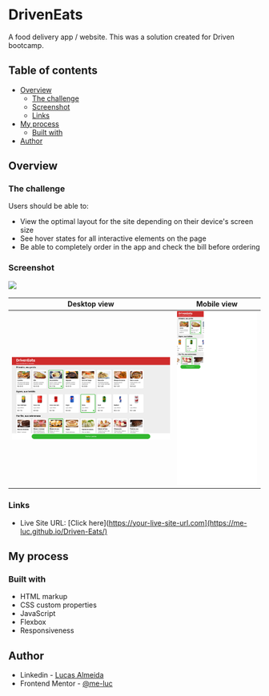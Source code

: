 # DrivenEats

A food delivery app / website. This was a solution created for Driven bootcamp. 

## Table of contents

- [Overview](#overview)
  - [The challenge](#the-challenge)
  - [Screenshot](#screenshot)
  - [Links](#links)
- [My process](#my-process)
  - [Built with](#built-with)
- [Author](#author)

## Overview

### The challenge

Users should be able to:

- View the optimal layout for the site depending on their device's screen size
- See hover states for all interactive elements on the page
- Be able to completely order in the app and check the bill before ordering

### Screenshot

![](./screenshot.jpg)

|          Desktop view          |          Mobile view          |
| :----------------------------: | :---------------------------: |
| ![](./imagens/desktop-view.png) | ![](./imagens/mobile-view.png) |


### Links

- Live Site URL: [Click here](https://your-live-site-url.com](https://me-luc.github.io/Driven-Eats/)

## My process

### Built with

- HTML markup
- CSS custom properties
- JavaScript
- Flexbox
- Responsiveness


## Author

-   Linkedin - [Lucas Almeida](https://www.linkedin.com/in/almeida-lucas1/)
-   Frontend Mentor - [@me-luc](https://www.frontendmentor.io/profile/me-luc)

